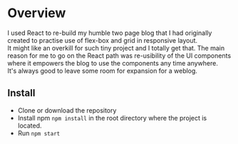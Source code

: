 # Overview

I used React to re-build my humble two page blog that I had originally created to practise use of flex-box and grid in responsive layout.  
It might like an overkill for such tiny project and I totally get that. The main reason for me to go on the React path was re-usibility of the UI components where it empowers the blog to use the components any time anywhere.  
It's always good to leave some room for expansion for a weblog.

## Install
- Clone or download the repository
- Install npm ``` npm install ``` in the root directory where the project is located.  
- Run  ``` npm start ```


